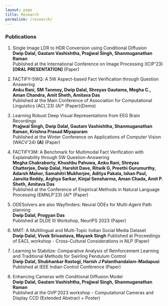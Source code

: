 ```yaml
---
layout: page
title: Research
permalink: /research/
---
```


### Publications
1. Single Image LDR to HDR Conversion using Conditional Diffusion \
   **Dwip Dalal, Gautam Vashishtha, Prajjwal Singh, Shanmuganathan Raman** \
   Published at the International Conference on Image Processing (ICIP'23) **[ORAL PRESENTATION]** (Paper)

2. FACTIFY-5WQ: A 5W Aspect-based Fact Verification through Question Answering \
   **Anku Rani, SM Tanmoy, Dwip Dalal, Shreyas Gautama, Megha C., Aman Chandra, Amit Sheth, Amitava Das** \
   Published at the Main Conference of Association for Computational Linguistics (ACL'23) **(A*)**
   (Paper)(Demo)

3. Learning Robust Deep Visual Representations from EEG Brain Recordings \
   **Prajjwal Singh, Dwip Dalal, Gautam Vashishtha, Shanmuganathan Raman, Krishna Prasad Miyapuram** \
   Published at the Winter Conference on Applications of Computer Vision (WACV'24) **(A)**
   (Paper)

4. FACTIFY3M: A Benchmark for Multimodal Fact Verification with Explainability through 5W Question-Answering \
   **Megha Chakraborty, Khushbu Pahuwa, Anku Rani, Shreyas Chatterjee, Dwip Dalal, Harshit Dave, Ritwik G, Preethi Gurumurthy, Adarsh Mahor, Samahitri Mukherjee, Aditya Pakala, Ishan Paul, Janvita Reddy, Arghya Sarkar, Kinjal Sensharma, Aman Chada, Amit P. Sheth, Amitava Das** \
   Published at the Conference of Empirical Methods in Natural Language Processing (EMNLP'23) **(A*)**
   (Paper)

5. ODESolvers are also Wayfinders: Neural ODEs for Multi-Agent Path planning \
   **Dwip Dalal, Progyan Das** \
   Published at DLDE III Workshop, NeurIPS 2023
   (Paper)

6. MMT: A Multilingual and Multi-Topic Indian Social Media Dataset \
   **Dwip Dalal, Vivek Srivastava, Mayank Singh**
   Published at Proceedings of EACL workshop - Cross-Cultural Considerations in NLP
   (Paper)

7. Learning to Stabilize: Comparative Analysis of Reinforcement Learning and Traditional Methods for Swirling Pendulum Control \
   **Dwip Dalal, Shubhankar Rastogi, Harish J Palanthandalam-Madapusi** \
   Published at IEEE Indian Control Conference
   (Paper)

8. Enhancing Cameras with Conditional Diffusion Model \
   **Dwip Dalal, Gautam Vashishtha, Prajjwal Singh, Shanmuganathan Raman** \
   Published at the GVP'2023 workshop - Computational Cameras and Display CCD
   (Extended Abstract + Poster)

<!-- 9. VPTDrone: Video Processing Toolkit for Smart Surveillance Drone
   **Duvip Dalal, Anirban Dasgupta**
   Published at 7th joint International Conference on Data Science & Management of Data (9th ACM IKDD CODS and 27th COMAD)
   (Paper) -->

